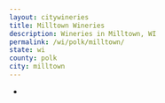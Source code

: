 ```yaml
---
layout: citywineries
title: Milltown Wineries
description: Wineries in Milltown, WI
permalink: /wi/polk/milltown/
state: wi
county: polk
city: milltown
---
```

-
